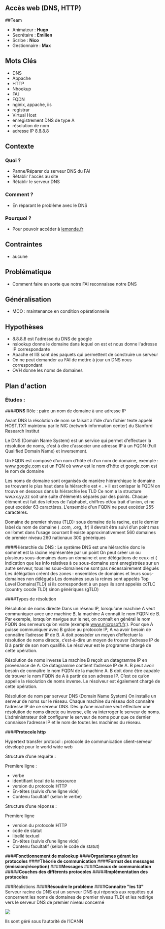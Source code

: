 **Accès web (DNS, HTTP)**
--------------------------
##Team
   * Animateur : **Hugo**
   * Secrétaire : **Emilien**
   * Scribe : **Nico**
   * Gestionnaire : **Max**


## Mots Clés
   * DNS
   * Appache
   * HTTP
   * Nhookup
   * FAI
   * FQDN
   * nginix, appache, iis
   * registrar
   * Virtual Host
   * enregistrement DNS de type A
   * résolution de nom
   * adresse IP 8.8.8.8
    

## Contexte

### Quoi ?
 *  Panne/Réparer du serveur DNS du FAI
 * Rétablir l'accès au site
 * Rétablir le serveur DNS
  
### Comment ?
  * En réparant le problème avec le DNS
  
### Pourquoi ?
* Pour pouvoir accéder à [lemonde.fr](lemonde.fr)

## Contraintes
   * aucune

## Problématique
   * Comment faire en sorte que notre FAI reconnaisse notre DNS


## Généralisation
   * MCO : maintenance en condition opérationnelle

## Hypothèses
 * 8.8.8.8 est l'adresse du DNS de google
 * nslookup donne le domaine dans lequel on est et nous donne l'adresse IP correspondante
 * Apache et IIS sont des paquets qui permettent de construire un serveur
 * On ne peut demander au FAI de mettre à jour un DNS nous correspondant
 * OVH donne les noms de domaines
   
## Plan d'action

### Études :
####**DNS**
Rôle : paire un nom de domaine à une adresse IP 

Avant DNS la résolution de nom se faisait à l’ide d’un fichier texte appelé HOST.TXT maintenu par le NIC (network information center) du Stanford Research Institut

Le DNS (Domain Name System) est un service qui permet d'effectuer la résolution de noms, c'est à dire d'associer une adresse IP à un FQDN (Full Qualified Domain Name) et inversement.

Un FQDN est composé d‘un nom d’hôte et d’un nom de domaine, exemple : www.google.com est un FQN où www est le nom d’hôte et google.com est le nom de domaine

Les noms de domaine sont organisés de manière hiérarchique le domaine se trouvant le plus haut dans la hiérarchie est « . » il est omispar le FQDN on trouve en dessous dans la hiérarchie les TLD
Ce nom a la structure ww.xx.yy.zz soit une suite d'éléments séparés par des points. Chaque élément est fait des lettres de l'alphabet, chiffres et/ou trait d'union, et ne peut excéder 63 caractères. L'ensemble d'un FQDN ne peut excéder 255 caractères.

Domaine de premier niveau (TLD): sous domaine de la racine, est le dernier label du nom de domaine ( .com, .org, .fr) il devrait être suivi d’un point mas on l’omet dans l’usage courrant
Il existe approximativement 560 domaines de premier niveau
260 nationaux
300 génériques 

####Hiérarchie du DNS :
Le système DNS est une hiérarchie donc le sommet est la racine représentée par un point
On peut créer un ou plusieurs sous-domaines dans un domaine et une délégations de ceux-ci ( indication que les info relatives à ce sous-domaine sont enregistrées sur un autre serveur, tous les sous-domaines ne sont pas nécessairement dlégués
Les délégation créent des zones : ensembles de domaines et leurs sous-domaines non délégués
Les domaines sous la rcines sont appelés Top Level Domains(TLD) si ils correspondent à un pays ils sont appelés ccTLC (country cocde TLD) sinon génériques (gTLD)

####Types de résolution

Résolution de noms directe
Dans un réseau IP, lorsqu’une machine A veut communiquer avec une machine B, la machine A connaît le nom FQDN de B.
Par exemple, lorsqu’on navigue sur le net, on connaît en général le nom FQDN des serveurs qu’on visite (exemple www.microsoft.fr.).
Pour que A puisse communiquer avec B grâce au protocole IP, A va avoir besoin de connaître l’adresse IP de B.
A doit posséder un moyen d’effectuer la résolution de noms directe, c’est-à-dire un moyen de trouver l’adresse IP de B à partir de son nom qualifié.
Le résolveur est le programme chargé de cette opération.

Résolution de noms inverse
La machine B reçoit un datagramme IP en provenance de A. Ce datagramme contient l’adresse IP de A. B peut avoir besoin de connaître le nom FQDN de la machine A.
B doit donc être capable de trouver le nom FQDN de A à partir de son adresse IP. C’est ce qu’on appelle la résolution de noms inverse.
Le résolveur est également chargé de cette opération.

Résolution de nom par serveur DNS (Domain Name System)
On installe un serveur de noms sur le réseau. Chaque machine du réseau doit connaître l’adresse IP de ce serveur DNS. Dès qu’une machine veut effectuer une résolution de noms directe ou inverse, elle va interroger le serveur de noms. L’administrateur doit configurer le serveur de noms pour que ce dernier connaisse l’adresse IP et le nom de toutes les machines du réseau.




####**Protocole http**

Hypertext transfer protocol : protocole de communication client-serveur dévelopé pour le world wide web

Structure d’une requête :

Première ligne :

*	verbe
*	identifiant local de la ressource
*	version du protocole HTTP
*	En-têtes (suivis d’une ligne vide)
*	Contenu facultatif (selon le verbe)

Structure d’une réponse :

Première ligne

*	version du protocole HTTP
*	code de statut
*	libellé textuel
*	En-têtes (suivis d’une ligne vide)
*	Contenu facultatif (selon le code de statut)


####**Fonctionnement de mslookup**
####**Organismes gérant les protocoles**
####**Théorie de communication**
####**Format des messages (émission/réception)**
####**Messages**
####**Canaux de communication**
#####**Couches des différents protocoles**
#####**Implémentation des protocoles**
  
###Réalistions
####**Résoudre le problème** 
####**Connaitre "les 13"** 
Serveur racine du DNS est un serveur DNS qui réponds aux requêtes qui concernent les noms de domaines de premier niveau TLD) et les redirige vers le serveur DNS de premier niveau concerné

![](img/DNSracines.png)

Ils sont géré sous l’autorité de l’ICANN
 
